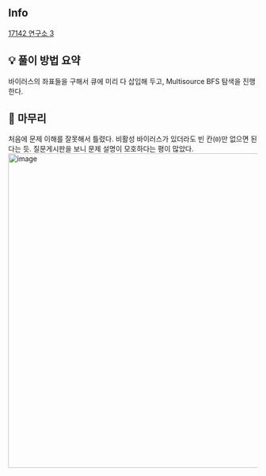 ## Info
[17142 연구소 3](https://www.acmicpc.net/problem/17142)

## 💡 풀이 방법 요약
바이러스의 좌표들을 구해서 큐에 미리 다 삽입해 두고, Multisource BFS 탐색을 진행한다.

## 🙂 마무리
처음에 문제 이해를 잘못해서 틀렸다. 비활성 바이러스가 있더라도 빈 칸(`0`)만 없으면 된다는 듯. 질문게시판을 보니 문제 설명이 모호하다는 평이 많았다.
<img width="634" alt="image" src="https://user-images.githubusercontent.com/31981462/216229753-9a93637b-e4a1-429b-8ce6-b87f2c8854fc.png">
